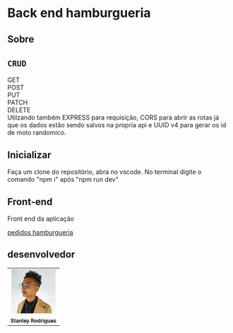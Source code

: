 # Back end hamburgueria

## Sobre

## `CRUD`
GET <br> POST<br> PUT<br> PATCH<br> DELETE<br>Utilzando também EXPRESS para requisição, CORS para abrir as rotas já que os dados estão sendo salvos na propria api e UUID v4 para gerar os id de moto  randomico.

## Inicializar
<p>Faça um clone do repositório, abra no vscode. No terminal digite o comando "npm i" após "npm run dev"</p>


    

## Front-end 

<p>Front end da aplicação </p>
<a href="https://github.com/stanley-rodrigues/front-end-hamburgueria" >pedidos hamburgueria </a>


##  desenvolvedor

<table>
  <tr>
    <td align="center">
      <a href="https://www.linkedin.com/in/stanley-rodrigues/">
        <img src="https://github.com/stanley-rodrigues/easy-shopping-pag-responsiva/blob/master/assets/eu.jpeg?raw=true" width="100px;" alt="Foto de Stanley Rodrigues"/><br>
        <sub>
          <b>Stanley Rodrigues</b>
        </sub>
      </a>
    </td>
  </tr>
</table>
